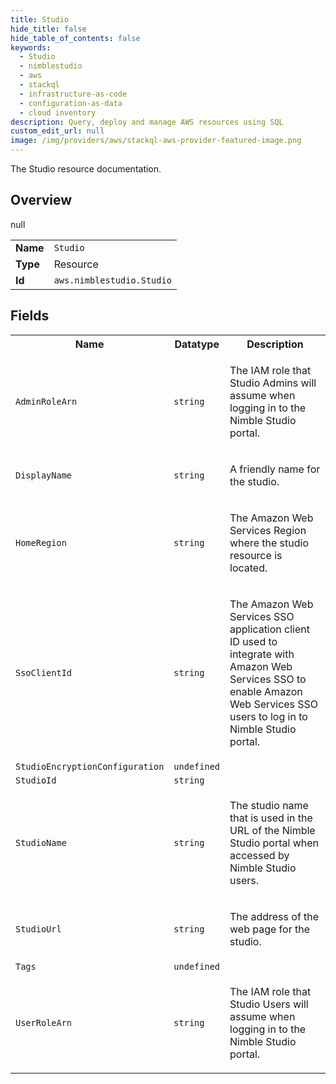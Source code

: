 ```yaml
---
title: Studio
hide_title: false
hide_table_of_contents: false
keywords:
  - Studio
  - nimblestudio
  - aws
  - stackql
  - infrastructure-as-code
  - configuration-as-data
  - cloud inventory
description: Query, deploy and manage AWS resources using SQL
custom_edit_url: null
image: /img/providers/aws/stackql-aws-provider-featured-image.png
---
```

The Studio resource documentation.

## Overview
<table><tbody>
<tr><td><b>Name</b></td><td><code>Studio</code></td></tr>
<tr><td><b>Type</b></td><td>Resource</td></tr>
null
<tr><td><b>Id</b></td><td><code>aws.nimblestudio.Studio</code></td></tr>
</tbody></table>

## Fields
<table><tbody>
<tr><th>Name</th><th>Datatype</th><th>Description</th></tr>
<tr><td><code>AdminRoleArn</code></td><td><code>string</code></td><td><p>The IAM role that Studio Admins will assume when logging in to the Nimble Studio portal.</p></td></tr><tr><td><code>DisplayName</code></td><td><code>string</code></td><td><p>A friendly name for the studio.</p></td></tr><tr><td><code>HomeRegion</code></td><td><code>string</code></td><td><p>The Amazon Web Services Region where the studio resource is located.</p></td></tr><tr><td><code>SsoClientId</code></td><td><code>string</code></td><td><p>The Amazon Web Services SSO application client ID used to integrate with Amazon Web Services SSO to enable Amazon Web Services SSO users to log in to Nimble Studio portal.</p></td></tr><tr><td><code>StudioEncryptionConfiguration</code></td><td><code>undefined</code></td><td></td></tr><tr><td><code>StudioId</code></td><td><code>string</code></td><td></td></tr><tr><td><code>StudioName</code></td><td><code>string</code></td><td><p>The studio name that is used in the URL of the Nimble Studio portal when accessed by Nimble Studio users.</p></td></tr><tr><td><code>StudioUrl</code></td><td><code>string</code></td><td><p>The address of the web page for the studio.</p></td></tr><tr><td><code>Tags</code></td><td><code>undefined</code></td><td></td></tr><tr><td><code>UserRoleArn</code></td><td><code>string</code></td><td><p>The IAM role that Studio Users will assume when logging in to the Nimble Studio portal.</p></td></tr>
</tbody></table>